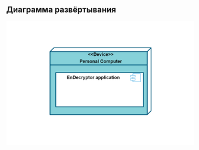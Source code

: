 ## Диаграмма развёртывания

![pic](https://github.com/APridy/EnDecryptor/blob/main/Documents/Diagrams/Deployment/Deployment.png)

